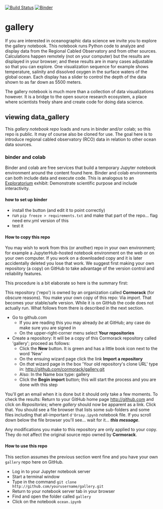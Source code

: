 [![Build Status](https://travis-ci.org/cormorack/gallery.svg?branch=master)](https://travis-ci.org/cormorack/gallery)
[![Binder](http://binder.pangeo.io/badge.svg)](http://binder.pangeo.io/v2/gh/cormorack/gallery/master)


# gallery

If you are interested in oceanographic data science we invite you to explore the gallery notebook.
This notebook runs Python code to analyze and display data from the Regional Cabled Observatory and
from other sources. Calculations happen remotely (not on your computer) but the results are displayed 
in your browser; and these results are in many cases adjustable so that you can explore. One visualization 
sequence for example shows temperature, salinity and dissolved oxygen in the surface waters of the global 
ocean. Each display has a slider to control the depth of the data shown to as far down as 5500 meters.

The gallery notebook is much more than a collection of data visualizations however. It is a bridge to 
the open source research ecosystem, a place where scientists freely share and create code for doing data
science. 

## viewing **data_gallery**

This *gallery notebook repo* loads and runs in binder and/or colab; so this repo is public.  It may of course also 
be cloned for use. The goal here is to introduce regional cabled observatory (RCO) data in relation to other ocean data sources.


### binder and colab

Binder and colab are free services that build a temporary Jupyter notebook environment around the content
found here. Binder and colab environments can both include data and execute code. 
This is analogous to an [Exploratorium](http://exploratorium.com) exhibit: Demonstrate scientific purpose and 
include interactivity. 


#### how to set up binder 

- install the button (and edit it to point correctly) 
- run `pip freeze > requirements.txt` and make that part of the repo... flag need env.yml version of this
- test it


#### How to copy this repo

You may wish to work from this (or another) repo in your own environment; for example a JupyterHub-hosted
notebook environment on the web or on your own computer. 
If you work on a downloaded copy and it is later accidentally deleted you lose that work. We suggest first making 
your own repository (a copy) on GitHub to take advantage of the version control and reliability features. 

This procedure is a bit elaborate so here is the summary first: 

This repository ('repo') is owned by an organization called **Cormorack** (for obscure reasons). 
You make your own copy of this repo: Via *import*. That becomes your stable/safe version. While it 
is on GitHub the code does not actually run. What follows from there is described in the next section.

- Go to github.com
  - If you are reading this you may already *be* at GitHub; any case do make sure you are signed in
  - On the upper-right-corner menu select **Your repositories**
- Create a repository: It will be a copy of this Cormorack repository called 'gallery'; proceed as follows:
  - Click the **New** button. It is green and has a little book icon next to the word 'New'
  - On the ensuing wizard page click the link **Import a repository**
  - On *that* wizard page in the box 'Your old repository's clone URL' type in: http://github.com/cormorack/gallery.git
  - Also:  In the Name box type: gallery
  - Click the **Begin import** button; this will start the process and you are done with this step 


You'll get an email when it is done but it should only take a few moments. To check the results: 
Return to your GitHub home page http://github.com and click on *Repositories*; where *gallery* should 
now be apparent as a link. Click that. You should see a file browser that lists some sub-folders and some 
files including that all-important `d'Orsay.ipynb` notebook file. If you scroll down below the file browser
you'll see... wait for it... ***this message***.


Any modifications you make to this repository are only applied to your copy. They do not affect the original
source repo owned by **Cormorack**. 


#### How to use this repo


This section assumes the previous section went fine and you have your own `gallery` repo here on GitHub.


- Log in to your Jupyter notebook server
- Start a terminal window
- Type in the command `git clone http://github.com/yourusername/gallery.git`
- Return to your notebook server tab in your browser
- Find and open the folder called `gallery`
- Click on the notebook `ocean.ipynb`
